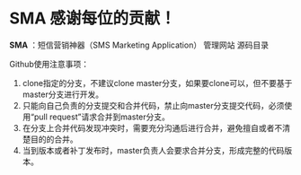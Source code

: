SMA  感谢每位的贡献！
===

**SMA** ：短信营销神器（SMS Marketing Application）
管理网站 源码目录

Github使用注意事项：

1. clone指定的分支，不建议clone master分支，如果要clone可以，但不要基于master分支进行开发。
2. 只能向自己负责的分支提交和合并代码，禁止向master分支提交代码，必须使用“pull request”请求合并到master分支。
3. 在分支上合并代码发现冲突时，需要充分沟通后进行合并，避免擅自或者不清楚目的的合并。
4. 当到版本或者补丁发布时，master负责人会要求合并分支，形成完整的代码版本。
